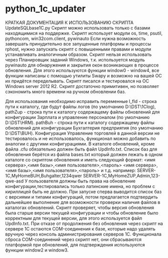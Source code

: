 # python_1c_updater
КРАТКАЯ ДОКУМЕНТАЦИЯ К ИСПОЛЬЗОВАНИЮ СКРИПТА UpdateSQLbase1C.py
Скрипт можно использовать только с базами находящимися на поддержке.
Скрипт использует модули os, time, psutil, pythoncom, win32com.client, pywinauto
Если нужна возможность завершать принудительно все запущенные платформы и процессы rphost, нужно запускать скрипт с повышенными правами и модули устанавливать аналогичным образом.
Скрипт нельзя использовать через Планировщик заданий Windows, т.к. используется модуль pywinauto для обнаружения и закрытия окон возникающих в процессе обновления. Для этого используются функции window0 - window4, все функции написаны с помощью утилиты Swapy и возможно на вашей ОС их придётся переделывать. Скрипт писался и тестировался на ОС Windows server 2012 R2.
Скрипт достаточно примитивен, но позволяет сэкономить много времени на ручном обновлении баз.

Для использования необходимо исправить переменные l_fld - строка пути к каталогу, где будут файлы логов (по умолчанию D:\DST\1Clog), pathZup - строка пути к каталогу содержащему файлы обновлений для конфигурации Зарплата и управление персоналом (по умолчанию D:\DST\HRM). pathBuh - строка пути к каталогу содержащему файлы обновлений для конфигурации Бухгалтерия предприятия (по умолчанию D:\DST\BUH). Конфигурация Управление торговлей в данной версии не тестировалось и не использовалось, функционал можно добавить по аналогии с другими конфигурациями. В каталоге обновлений, кроме файла .cfu обязательно должен быть файл UpdInfo.txt. Список баз для обновления берётся из файла bases.txt который должен лежать в одном каталоге со скриптом обновления и иметь следующий формат:
<имя сервера>,<имя базы>,<имя пользователя>,<пароль>
<имя сервера>,<имя базы>,<имя пользователя>,<пароль>
и т.д.
например:
SERVER-1C,MyHomeBUH,Buhgalter,1234qwer
SERVER-1C,MyHomeZUP,Admin,123-qwe-asd
У пользователя должны быть права на обновление конфигурации,тестировались только латинские имена, но проблем с кириллицей быть не должно.
При запуске сперва выводится список баз с версиями и типами конфигураций, потом предлагается подтвердить дальнейшее выполнение для возможности проверки наличия файлов в каталогах обновлений. Скрипт проверяет, чтобы версия обновления была старше версии текущей конфигурации и чтобы обновление было корректным для текущей версии, для этого используется файл UpdInfo.txt. При отказе от продолжения без обновления через скрипт на сервере 1С остаются COM-соединения к базе, которые надо удалять вручную через консоль администрирования серверов 1С. Функционала сброса COM-соединений через скрипт нет, они сбрасываются платформой при обновлений, для подтверждения используются функции window2 и window3.
